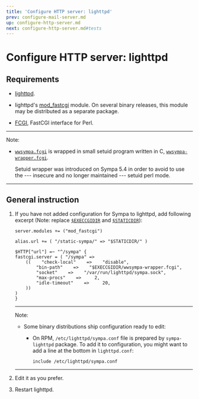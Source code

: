```yaml
---
title: 'Configure HTTP server: lighttpd'
prev: configure-mail-server.md
up: configure-http-server.md
next: configure-http-server.md#tests
---
```


Configure HTTP server: lighttpd
===============================

Requirements
------------

  * [lighttpd](http://redmine.lighttpd.net/projects/lighttpd/wiki/GetLighttpd).

  * lighttpd's
    [mod_fastcgi](https://redmine.lighttpd.net/projects/1/wiki/docs_modfastcgi)
    module. On several binary releases, this module may be distributed as a
    separate package.

  * [FCGI](https://metacpan.org/release/FCGI), FastCGI interface for Perl.

----
Note:

  * [`wwsympa.fcgi`](/gpldoc/man/wwsympa.8.html) is wrapped in small setuid program
    written in C, [`wwsympa-wrapper.fcgi`](/gpldoc/man/wwsympa-wrapper.8.html).

    Setuid wrapper was introduced on Sympa 5.4
    in order to avoid to use the --- insecure and no longer
    maintained --- setuid perl mode.

----

General instruction
-------------------

  1. If you have not added configuration for Sympa to lighttpd, add following
     excerpt (Note: replace [``$EXECCGIDIR``](../layout.md#execcgidir) and
     [``$STATICDIR``](../layout.md#staticdir)):
     ```
     server.modules += ("mod_fastcgi")

     alias.url += ( "/static-sympa/" => "$STATICDIR/" )

     $HTTP["url"] =~ "^/sympa" {
     fastcgi.server = ( "/sympa" =>
         ((    "check-local"    =>    "disable",
             "bin-path"    =>    "$EXECCGIDIR/wwsympa-wrapper.fcgi",
             "socket"    =>    "/var/run/lighttpd/sympa.sock",
             "max-procs"    =>     2,
             "idle-timeout"    =>     20,
         ))
     )
     }
     ```

     ----
     Note:

       * Some binary distributions ship configuration ready to edit:

           - On RPM, ``/etc/lighttpd/sympa.conf`` file is prepared by
             ``sympa-lighttpd`` package.  To add it
             to configuration, you might want to add a line at the bottom in
             ``lighttpd.conf``:
             ```
             include /etc/lighttpd/sympa.conf
             ```

     ----

  2. Edit it as you prefer.

  3. Restart lighttpd.

